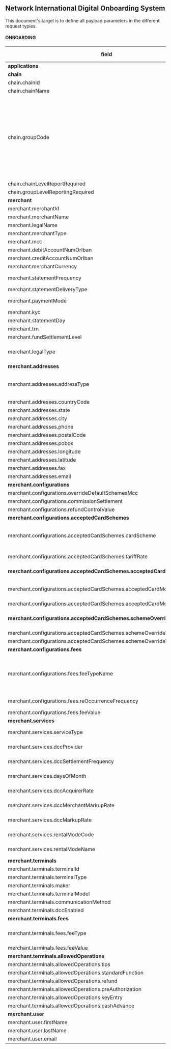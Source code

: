 
## Network International Digital Onboarding System
This document's target is to define all payload parameters in the different request typies.
#### ONBOARDING
| **field** | **Type** |**length**|**possible values**|**Way4**	|**Base24**|**Self-Services**|**MC-3D**|**Payload**
|--|--|--|--|--|--|--|--|--|
|**applications**| object[] |N/A ||mandatory|mandatory | | | | |
|**chain**| object |N/A ||optional|optional | | | | |
|chain.chainId| alphanumeric | 25|| mandatory|optional | | | | |
|chain.chainName| alphanumeric  | 100|| mandatory| optional| | | | |
|chain.groupCode| alphabetic  | 10|AFG,  ALIMIGS, ASECYBS, ASEMIGS, ATG, BRLADP, DARADP, DDF, DET, DTR, EAM, ECMMIGS, EHMMIGS, EHSADP, ETI, ETS, FLD, FLN, JMB, JUM, KSA, MTOMOTO, OTH, RLG, ROTADP, RTA, SDG, TRNADP, TRNCYBS, TRNMIGS, TRNMOTO, TRNMPOS, TRNPOS, TRNSABR| mandatory| optional| | | | |
|chain.chainLevelReportRequired| boolean |5 || mandatory|optional | | | | |
|chain.groupLevelReportingRequired| boolean | 5||mandatory |optional | | | | |
|**merchant**  |object[]  |N/A ||mandatory | mandatory| | | | |
|merchant.merchantId  |alphanumeric|25 ||mandatory |mandatory | | | |
|merchant.merchantName|alphanumeric|100||mandatory | mandatory| | | |
|merchant.legalName|alphanumeric|100 ||mandatory | optional| | | |
|merchant.merchantType|alphanumeric|4||mandatory |mandatory | | | |
|merchant.mcc|numeric|5||mandatory |mandatory | | | |
|merchant.debitAccountNumOrIban|alphanumeric|25 ||mandatory | optional| | | |
|merchant.creditAccountNumOrIban|alphanumeric|25 ||mandatory |optional | | | |
|merchant.merchantCurrency|alphabetic|4 ||mandatory | mandatory| | | |
|merchant.statementFrequency|alphabetic|10|DAILY, WEEKLY, MONTHLY|mandatory |optional | | | |
|merchant.statementDeliveryType|alphabetic|5|Email, Fax|mandatory | optional| | | |
|merchant.paymentMode|alphabetic|3|EFT, EQ, FN, IFT, MC, NN, OB, TT |mandatory |optional | | | |
|merchant.kyc|boolean|5 ||mandatory | optional| | | |
|merchant.statementDay|numeric|2 ||mandatory |optional | | | |
|merchant.trn|alphanumeric|15 ||mandatory | optional| | | |
|merchant.fundSettlementLevel|alphabetic|1 |O, U|optional |optional | | | |
|merchant.legalType|alphanumeric|25 |LLC, SOLE_PROPRIETOR, PARTNERSHIP, FREE_ZONE|optional |optional | | | |
|**merchant.addresses**|object[]|N/A ||mandatory | mandatory | | | |
|merchant.addresses.addressType|alphabetic|25 |DEFAULT,  STMT_ADDR,  PAYM_ADDR,  CORRESPONDING,  TRADING|mandatory |mandatory| | | ||merchant.addresses.name |alphanumeric|100 ||mandatory |mandatory | | | |
|merchant.addresses.countryCode|alphabetic|4 ||mandatory |mandatory | | | |
|merchant.addresses.state|alphabetic|100 ||optional | mandatory| | | |
|merchant.addresses.city|alphabetic|100 ||mandatory | mandatory| | | |
|merchant.addresses.phone|numeric|25 ||optional | mandatory| | | |
|merchant.addresses.postalCode|numeric|25 ||mandatory |mandatory| | | |
|merchant.addresses.pobox|numeric|25 ||optional |mandatory || | |
|merchant.addresses.longitude|numeric|25 ||optional | optional| | | |
|merchant.addresses.latitude|numeric|25 ||optional | optional| | | |
|merchant.addresses.fax|numeric|25 ||optional | optional| | | |
|merchant.addresses.email|alphanumeric|256 ||mandatory |optional | | | |
|**merchant.configurations**|object|N/A||mandatory | mandatory| | | |
|merchant.configurations.overrideDefaultSchemesMcc|boolean|5||optional |optional | | | |
|merchant.configurations.commissionSettlement|alphabetic|15|NEXT_STTLM,  M1|mandatory |optional | | | |
|merchant.configurations.refundControlValue|alphabetic|1|G, R, C, N|mandatory |optional | | | |
|**merchant.configurations.acceptedCardSchemes**|object[]|N/A||mandatory | mandatory| | | |
|merchant.configurations.acceptedCardSchemes.cardScheme|alphabetic|4|VISA, MC, PL, JCB, CUP, MER, DCI, AMEX, TBOD, DODB, DOCR, DOHY, SBOC, SBOD, DOPR|mandatory | mandatory| | | |
|merchant.configurations.acceptedCardSchemes.tariffRate|numeric|10||mandatory in case of simple pricing merchants | optional| | | |
|**merchant.configurations.acceptedCardSchemes.acceptedCardModes**|object[]|N/A||mandatory in case of complex pricing merchants |optional | | | |
|merchant.configurations.acceptedCardSchemes.acceptedCardModes.modeName|alphabetic|15|ELECTRONIC, MANUAL, INTERNATIONAL, DOMESTIC, PREMIUM|mandatory |optional | | | |
|merchant.configurations.acceptedCardSchemes.acceptedCardModes.rate|numeric|10||mandatory |optional | | | |
|**merchant.configurations.acceptedCardSchemes.schemeOverrideValue**|object|N/A||mandatory in case overrideDefaultSchemesMcc is true| optional| | | |
|merchant.configurations.acceptedCardSchemes.schemeOverrideValue.mcc|numeric|5||mandatory|optional | | | |
|merchant.configurations.acceptedCardSchemes.schemeOverrideValue.dbaName|alphanumeric|100||mandatory|optional | | | |
|**merchant.configurations.fees**|object[]|N/A||mandatory | optional| | | |
|merchant.configurations.fees.feeTypeName|alphabetic|15|MIS, ACQ_MMBR_FEE, MFEE_STRT, MFEE_FRD_HND, FRAUD_HAND_FEE, TRANS_FEE, REFUND_FEE|mandatory | optional| | | |
|merchant.configurations.fees.reOccurrenceFrequency|alphabetic|10|DAILY, WEEKLY, MONTHLY|mandatory |optional | | | |
|merchant.configurations.fees.feeValue|numeric|10||mandatory |optional | | | |
|**merchant.services**|object[]|N/A||optional | optional| | | |
|merchant.services.serviceType|alphabetic|15|DCC, RENTAL, MC_3D_SECURE|mandatory |optional | | | |
|merchant.services.dccProvider|alphabetic|2|PP, FX|mandatory in case of serviceType is DCC |optional | | | |
|merchant.services.dccSettlementFrequency|alphabetic|10|DAILY, WEEKLY, MONTHLY|mandatory in case of serviceType is DCC |optional | | | |
|merchant.services.daysOfMonth|numeric|2||mandatory in case of serviceType is DCC |optional | | | |
|merchant.services.dccAcquirerRate|numeric|10||mandatory in case of serviceType is DCC |optional | | | |
|merchant.services.dccMerchantMarkupRate|numeric|10||mandatory in case of serviceType is DCC |optional | | | |
|merchant.services.dccMarkupRate|numeric|10||mandatory in case of serviceType is 'DCC' |optional | | | |
|merchant.services.rentalModeCode|alphabetic|10|CASH, CHEQUE|mandatory in case of serviceType is 'RENTAL' |optional | | | |
|merchant.services.rentalModeName|alphabetic|10||mandatory in case of serviceType is 'RENTAL' |optional | | | |
|**merchant.terminals**|object[]|N/A||optional |optional | | | |
|merchant.terminals.terminalId|alphanumeric|25||mandatory |mandatory | | | |
|merchant.terminals.terminalType|alphanumeric|10||mandatory | optional| | | |
|merchant.terminals.maker|alphanumeric|10||mandatory | optional| | | |
|merchant.terminals.terminalModel|alphanumeric|25||mandatory | optional| | | |
|merchant.terminals.communicationMethod|alphanumeric|10|SG,  GPRS_SIM|mandatory |optional | | | |
|merchant.terminals.dccEnabled|boolean|5||mandatory | optional| | | |
|**merchant.terminals.fees**|object[]|N/A||mandatory | optional| | | |
|merchant.terminals.fees.feeType|alphabetic|25|SIM_FEE,  GPRS_FEE,  TERMINAL_RENTAL_FEE,  INS_FEE|mandatory |optional | | | |
|merchant.terminals.fees.feeValue|numeric|10||mandatory | optional| | | |
|**merchant.terminals.allowedOperations**|object|N/A||optional |optional | | | |
|merchant.terminals.allowedOperations.tips|boolean|5||optional | optional| | | |
|merchant.terminals.allowedOperations.standardFunction||boolean|5|optional | | | | |
|merchant.terminals.allowedOperations.refund|boolean|5||optional |optional | | | |
|merchant.terminals.allowedOperations.preAuthorization|boolean|5||optional | | | | |
|merchant.terminals.allowedOperations.keyEntry|boolean|5||optional | optional| | | |
|merchant.terminals.allowedOperations.cashAdvance|boolean|5||optional |optional | | | |
|**merchant.user**|object|N/A||N/A | | | | |
|merchant.user.firstName|alphanumeric|100||N/A | | | | |
|merchant.user.lastName|alphanumeric|100||N/A | | | | |
|merchant.user.email|alphanumeric|256||N/A | | | | |
<!--stackedit_data:
eyJoaXN0b3J5IjpbNTMxMzU1ODQ2LDk3ODAxMjEwOSwtMjA4OT
Q1NzY4LC0xMTQzMTAzMjIsMTkzNTgyNDAxOCw2Njg3MjY0Nzhd
fQ==
-->